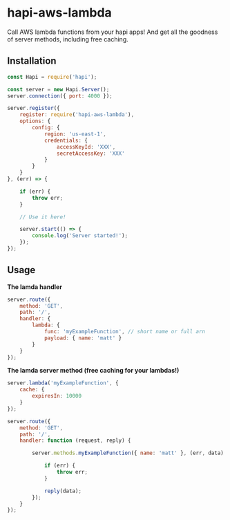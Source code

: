 hapi-aws-lambda
===============

Call AWS lambda functions from your hapi apps! And get all the goodness of server methods, including free caching.

Installation
------------

```javascript
const Hapi = require('hapi');

const server = new Hapi.Server();
server.connection({ port: 4000 });

server.register({
	register: require('hapi-aws-lambda'),
	options: {
		config: {
			region: 'us-east-1',
			credentials: {
				accessKeyId: 'XXX',
				secretAccessKey: 'XXX'
			}
		}
	}
}, (err) => {

	if (err) {
		throw err;
	}

	// Use it here!

	server.start(() => {
		console.log('Server started!');
	});
});
```

Usage
-----

**The lamda handler**

``` javascript
server.route({
	method: 'GET',
	path: '/',
	handler: {
		lambda: {
			func: 'myExampleFunction', // short name or full arn
			payload: { name: 'matt' }
		}
	}
});
```

**The lamda server method (free caching for your lambdas!)**

``` javascript
server.lambda('myExampleFunction', {
	cache: {
		expiresIn: 10000
	}
});

server.route({
	method: 'GET',
	path: '/',
	handler: function (request, reply) {

		server.methods.myExampleFunction({ name: 'matt' }, (err, data) => {

			if (err) {
				throw err;
			}

			reply(data);
		});
	}
});
```
